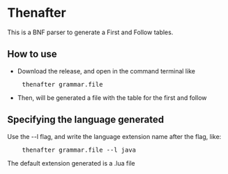 # Thenafter

This is a BNF parser to generate a First and Follow tables.

## How to use

* Download the release, and open in the command terminal like
<pre>
    thenafter grammar.file
</pre>
* Then, will be generated a file with the table for the first and follow

## Specifying the language generated

Use the --l flag, and write the language extension name after the flag, like:
<pre>
    thenafter grammar.file --l java
</pre>
The default extension generated is a .lua file
